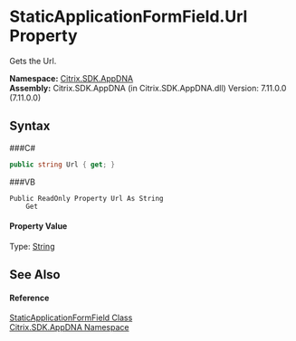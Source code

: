 # StaticApplicationFormField.Url Property 
 

Gets the Url.

**Namespace:**&nbsp;<a href="N_Citrix_SDK_AppDNA">Citrix.SDK.AppDNA</a><br />**Assembly:**&nbsp;Citrix.SDK.AppDNA (in Citrix.SDK.AppDNA.dll) Version: 7.11.0.0 (7.11.0.0)

## Syntax

###C#
```csharp
public string Url { get; }
```

###VB
```vbnet
Public ReadOnly Property Url As String
	Get
```


#### Property Value
Type: <a href="http://msdn2.microsoft.com/en-us/library/s1wwdcbf" target="_blank">String</a>

## See Also


#### Reference
<a href="T_Citrix_SDK_AppDNA_StaticApplicationFormField">StaticApplicationFormField Class</a><br /><a href="N_Citrix_SDK_AppDNA">Citrix.SDK.AppDNA Namespace</a><br />